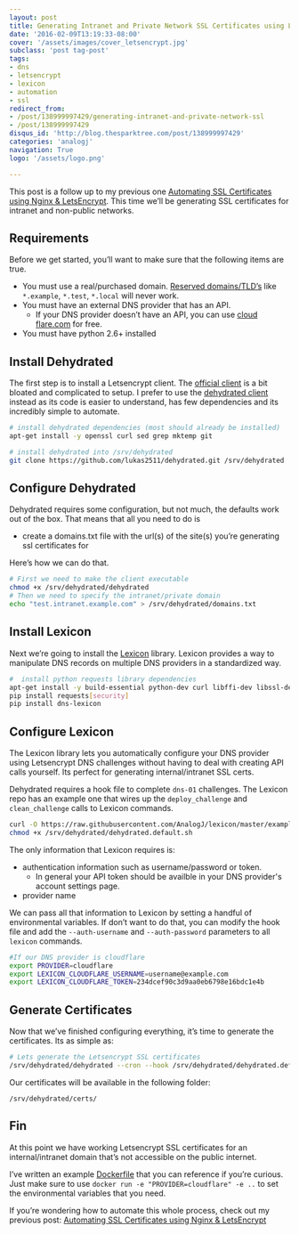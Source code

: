 ```yaml
---
layout: post
title: Generating Intranet and Private Network SSL Certificates using LetsEncrypt
date: '2016-02-09T13:19:33-08:00'
cover: '/assets/images/cover_letsencrypt.jpg'
subclass: 'post tag-post'
tags:
- dns
- letsencrypt
- lexicon
- automation
- ssl
redirect_from:
- /post/138999997429/generating-intranet-and-private-network-ssl
- /post/138999997429
disqus_id: 'http://blog.thesparktree.com/post/138999997429'
categories: 'analogj'
navigation: True
logo: '/assets/logo.png'

---
```

This post is a follow up to my previous one [Automating SSL Certificates using Nginx & LetsEncrypt](http://blog.thesparktree.com/post/138452017979/automating-ssl-certificates-using-nginx). This time we’ll be generating SSL certificates for intranet and non-public networks.

## Requirements
Before we get started, you’ll want to make sure that the following items are true.

- You must use a real/purchased domain. [Reserved domains/TLD’s](https://en.wikipedia.org/wiki/Top-level_domain#Reserved_domains) like `*.example`, `*.test`, `*.local` will never work.
- You must have an external DNS provider that has an API.
	- If your DNS provider doesn’t have an API, you can use [cloud flare.com](https://www.cloudflare.com) for free.
- You must have python 2.6+ installed

## Install Dehydrated

<div class="github-widget" data-repo="lukas2511/dehydrated"></div>

The first step is to install a Letsencrypt client. The [official client](https://github.com/letsencrypt/letsencrypt) is a bit bloated and complicated to setup. I prefer to use the [dehydrated client](https://github.com/lukas2511/dehydrated) instead as its code is easier to understand, has few dependencies and its incredibly simple to automate.

```bash
# install dehydrated dependencies (most should already be installed)
apt-get install -y openssl curl sed grep mktemp git

# install dehydrated into /srv/dehydrated
git clone https://github.com/lukas2511/dehydrated.git /srv/dehydrated
```

## Configure Dehydrated
Dehydrated requires some configuration, but not much, the defaults work out of the box. That means that all you need to do is

- create a domains.txt file with the url(s) of the site(s) you’re generating ssl certificates for

Here’s how we can do that.

```bash
# First we need to make the client executable
chmod +x /srv/dehydrated/dehydrated
# Then we need to specify the intranet/private domain
echo "test.intranet.example.com" > /srv/dehydrated/domains.txt
```

## Install Lexicon

<div class="github-widget" data-repo="AnalogJ/lexicon"></div>

Next we’re going to install the [Lexicon](https://github.com/AnalogJ/lexicon) library. Lexicon provides a way to manipulate DNS records on multiple DNS providers in a standardized way.

```bash
#  install python requests library dependencies
apt-get install -y build-essential python-dev curl libffi-dev libssl-dev
pip install requests[security]
pip install dns-lexicon
```

## Configure Lexicon
 The Lexicon library lets you automatically configure your DNS provider using Letsencrypt DNS challenges without having to deal with creating API calls yourself. Its perfect for generating internal/intranet SSL certs.

Dehydrated requires a hook file to complete `dns-01` challenges. The Lexicon repo has an example one that wires up the `deploy_challenge` and `clean_challenge` calls to Lexicon commands.

```bash
curl -O https://raw.githubusercontent.com/AnalogJ/lexicon/master/examples/dehydrated.default.sh /srv/dehydrated
chmod +x /srv/dehydrated/dehydrated.default.sh
```

The only information that Lexicon requires is:

- authentication information such as username/password or token.
  - In general your API token should be availble in your DNS provider's account settings page.
- provider name

We can pass all that information to Lexicon by setting a handful of environmental variables. If don’t want to do that, you can modify the hook file and add the `--auth-username` and `--auth-password` parameters to all `lexicon` commands.

```bash
#If our DNS provider is cloudflare
export PROVIDER=cloudflare
export LEXICON_CLOUDFLARE_USERNAME=username@example.com
export LEXICON_CLOUDFLARE_TOKEN=234dcef90c3d9aa0eb6798e16bdc1e4b
```

## Generate Certificates
Now that we’ve finished configuring everything, it’s time to generate the certificates. Its as simple as:

```bash
# Lets generate the Letsencrypt SSL certificates
/srv/dehydrated/dehydrated --cron --hook /srv/dehydrated/dehydrated.default.sh --challenge dns-01
```

Our certificates will be available in the following folder:

	/srv/dehydrated/certs/

## Fin
At this point we have working Letsencrypt SSL certificates for an internal/intranet domain that’s not accessible on the public internet.

I’ve written an example [Dockerfile](https://github.com/AnalogJ/lexicon/blob/master/Dockerfile) that you can reference if you’re curious. Just make sure to use `docker run -e "PROVIDER=cloudflare" -e ..` to set the environmental variables that you need.

If you’re wondering how to automate this whole process, check out my previous post: [Automating SSL Certificates using Nginx & LetsEncrypt](http://blog.thesparktree.com/post/138452017979/automating-ssl-certificates-using-nginx)